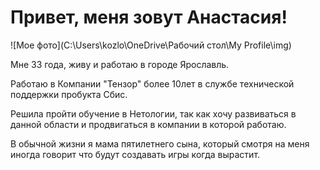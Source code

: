 # Привет, меня зовут Анастасия!

 ![Мое фото](C:\Users\kozlo\OneDrive\Рабочий стол\My Profile\img)


Мне 33 года, живу и работаю в городе Ярославль.

Работаю в Компании "Тензор" более 10лет в службе технической поддержки пробукта Сбис.

Решила пройти обучение в Нетологии, так как хочу развиваться в данной области и продвигаться в компании в которой работаю.

В обычной жизни я мама пятилетнего сына, который смотря на меня иногда говорит что будут создавать игры когда вырастит.



